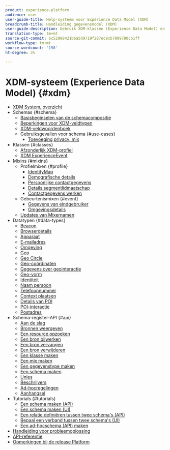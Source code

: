 ```yaml
---
product: experience-platform
audience: user
user-guide-title: Help-systeem voor Experience Data Model (XDM)
breadcrumb-title: Handleiding gegevensmodel (XDM)
user-guide-description: Gebruik XDM-klassen (Experience Data Model) en -mixen om ervaringsgegevens te standaardiseren.
translation-type: tm+mt
source-git-commit: 6c52998421b6a5d9719f287ec8cb7099780cb1ff
workflow-type: tm+mt
source-wordcount: '198'
ht-degree: 3%

---
```



# XDM-systeem (Experience Data Model) {#xdm}

* [XDM System, overzicht](home.md)
* Schemas {#schema}
   * [Basisbeginselen van de schemacompositie](schema/composition.md)
   * [Beperkingen voor XDM-veldtypen](schema/field-constraints.md)
   * [XDM-veldwoordenboek](schema/field-dictionary.md)
   * Gebruiksgevallen voor schema {#use-cases}
      * [Toevoeging privacy, mix](schema/privacy-consent.md)
* Klassen {#classes}
   * [Afzonderlijk XDM-profiel](./classes/individual-profile.md)
   * [XDM ExperienceEvent](./classes/experienceevent.md)
* Mixins {#mixins}
   * Profielmixen {#profile}
      * [IdentityMap](./mixins/profile/identitymap.md)
      * [Demografische details](./mixins/profile/person-details.md)
      * [Persoonlijke contactgegevens](./mixins/profile/personal-details.md)
      * [Details segmentlidmaatschap](./mixins/profile/segmentation.md)
      * [Contactgegevens werken](./mixins/profile/work-details.md)
   * Gebeurtenismixen {#event}
      * [Gegevens van eindgebruiker](./mixins/event/enduserids.md)
      * [Omgevingsdetails](./mixins/event/environment-details.md)
   * [Updates van Mixernamen](./mixins/name-updates.md)
* Datatypen {#data-types}
   * [Beacon](./data-types/beacon.md)
   * [Browserdetails](./data-types/browser-details.md)
   * [Apparaat](./data-types/device.md)
   * [E-mailadres](./data-types/email-address.md)
   * [Omgeving](./data-types/environment.md)
   * [Geo](./data-types/geo.md)
   * [Geo Circle](./data-types/geo-circle.md)
   * [Geo-coördinaten](./data-types/geo-coordinates.md)
   * [Gegevens over geointeractie](./data-types/geo-interaction-details.md)
   * [Geo-vorm](./data-types/geo-shape.md)
   * [Identiteit](./data-types/identity.md)
   * [Naam persoon](./data-types/person-name.md)
   * [Telefoonnummer](./data-types/phone-number.md)
   * [Context plaatsen](./data-types/place-context.md)
   * [Details van POI](./data-types/poi-details.md)
   * [POI-interactie](./data-types/poi-interaction.md)
   * [Postadres](./data-types/postal-address.md)
* Schema-register-API {#api}
   * [Aan de slag](api/getting-started.md)
   * [Bronnen weergeven](api/list-resources.md)
   * [Een resource opzoeken](api/look-up-resource.md)
   * [Een bron bijwerken](api/update-resource.md)
   * [Een bron vervangen](api/replace-resource.md)
   * [Een bron verwijderen](api/delete-resource.md)
   * [Een klasse maken](api/create-class.md)
   * [Een mix maken](api/create-mixin.md)
   * [Een gegevenstype maken](api/create-data-type.md)
   * [Een schema maken](api/create-schema.md)
   * [Unies](api/unions.md)
   * [Beschrijvers](api/descriptors.md)
   * [Ad-hocregelingen](api/ad-hoc.md)
   * [Aanhangsel](api/appendix.md)
* Tutorials {#tutorials}
   * [Een schema maken (API)](tutorials/create-schema-api.md)
   * [Een schema maken (UI)](tutorials/create-schema-ui.md)
   * [Een relatie definiëren tussen twee schema&#39;s (API)](tutorials/relationship-api.md)
   * [Bepaal een verband tussen twee schema&#39;s (UI)](tutorials/relationship-ui.md)
   * [Een ad-hocschema (API) maken](tutorials/ad-hoc.md)
* [Handleiding voor probleemoplossing](troubleshooting-guide.md)
* [API-referentie](https://www.adobe.io/apis/experienceplatform/home/api-reference.html#!acpdr/swagger-specs/schema-registry.yaml)
* [Opmerkingen bij de release Platform](https://www.adobe.com/go/platform-release-notes-en)
